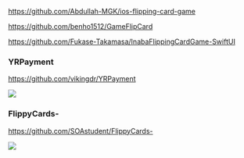 https://github.com/Abdullah-MGK/ios-flipping-card-game

https://github.com/benho1512/GameFlipCard

https://github.com/Fukase-Takamasa/InabaFlippingCardGame-SwiftUI

### YRPayment
https://github.com/vikingdr/YRPayment

![](https://github.com/vikingdr/YRPayment/raw/master/preview/preview1.gif)

### FlippyCards-
https://github.com/SOAstudent/FlippyCards-

![](https://camo.githubusercontent.com/51646a3370581ea84783553655c1fcce1bffe302/687474703a2f2f672e7265636f726469742e636f2f4350616d33664b7a634d2e676966)
